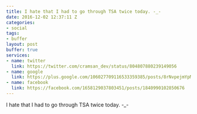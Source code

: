 ```yaml
---
title: I hate that I had to go through TSA twice today. -_-
date: 2016-12-02 12:37:11 Z
categories:
- social
tags:
- buffer
layout: post
buffer: true
services:
- name: twitter
  link: https://twitter.com/cramsan_dev/status/804807880239149056
- name: google
  link: https://plus.google.com/106027709116533359385/posts/8rNvpejmYpM
- name: facebook
  link: https://facebook.com/1658129037803451/posts/1840990102850676
---
```


I hate that I had to go through TSA twice today. -_-
